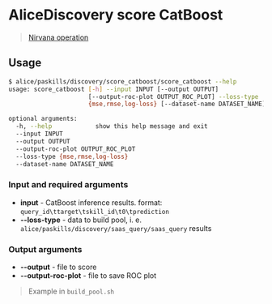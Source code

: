 # AliceDiscovery score CatBoost
> [Nirvana operation](https://beta.nirvana.yandex-team.ru/operation/f54f0c99-ad80-489e-b285-43334a3ac807)

## Usage
``` bash
$ alice/paskills/discovery/score_catboost/score_catboost --help
usage: score_catboost [-h] --input INPUT [--output OUTPUT]
                      [--output-roc-plot OUTPUT_ROC_PLOT] --loss-type
                      {mse,rmse,log-loss} [--dataset-name DATASET_NAME]

optional arguments:
  -h, --help            show this help message and exit
  --input INPUT
  --output OUTPUT
  --output-roc-plot OUTPUT_ROC_PLOT
  --loss-type {mse,rmse,log-loss}
  --dataset-name DATASET_NAME

```

### Input and required arguments
- __input__ - CatBoost inference results. format: `query_id\ttarget\tskill_id\t0\tprediction`
- __--loss-type__ - data to build pool, i. e. `alice/paskills/discovery/saas_query/saas_query` results

### Output arguments
- __--output__ - file to score
- __--output-roc-plot__ - file to save ROC plot

> Example in `build_pool.sh`
